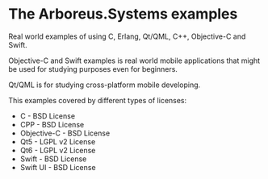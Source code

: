 # The Arboreus.Systems examples

Real world examples of using C, Erlang, Qt/QML, C++, Objective-C and Swift.

Objective-C and Swift examples is real world mobile applications that might be used for studying purposes even for beginners.

Qt/QML is for studying cross-platform mobile developing.

This examples covered by different types of licenses:

* C - BSD License
* CPP - BSD License
* Objective-C - BSD License
* Qt5 - LGPL v2 License
* Qt6 - LGPL v2 License
* Swift - BSD License
* Swift UI - BSD License